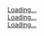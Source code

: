 <script src="https://gumroad.com/js/gumroad-embed.js"></script>
<div class="gumroad-product-embed" data-gumroad-product-id="ekxeA"><a href="https://gumroad.com/l/ekxeA">Loading...</a></div>
<script src="https://gumroad.com/js/gumroad-embed.js"></script>
<div class="gumroad-product-embed" data-gumroad-product-id="qqvek"><a href="https://gumroad.com/l/qqvek">Loading...</a></div>
<script src="https://gumroad.com/js/gumroad-embed.js"></script>
<div class="gumroad-product-embed" data-gumroad-product-id="cUMdr"><a href="https://gumroad.com/l/cUMdr">Loading...</a></div>
